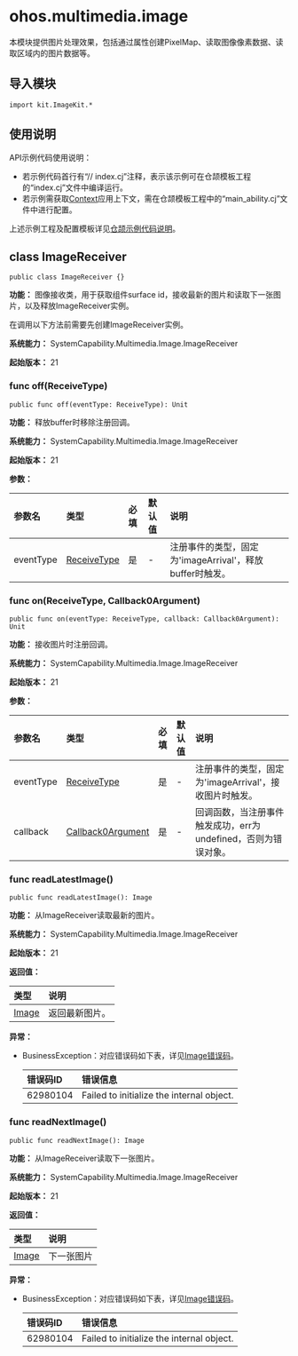 # ohos.multimedia.image

本模块提供图片处理效果，包括通过属性创建PixelMap、读取图像像素数据、读取区域内的图片数据等。

## 导入模块

```cangjie
import kit.ImageKit.*
```

## 使用说明

API示例代码使用说明：

- 若示例代码首行有“// index.cj”注释，表示该示例可在仓颉模板工程的“index.cj”文件中编译运行。
- 若示例需获取[Context](../AbilityKit/cj-apis-app-ability-ui_ability.md#class-context)应用上下文，需在仓颉模板工程中的“main_ability.cj”文件中进行配置。

上述示例工程及配置模板详见[仓颉示例代码说明](../../cj-development-intro.md#仓颉示例代码说明)。

## class ImageReceiver

```cangjie
public class ImageReceiver {}
```

**功能：** 图像接收类，用于获取组件surface id，接收最新的图片和读取下一张图片，以及释放ImageReceiver实例。

在调用以下方法前需要先创建ImageReceiver实例。

**系统能力：** SystemCapability.Multimedia.Image.ImageReceiver

**起始版本：** 21

### func off(ReceiveType)

```cangjie
public func off(eventType: ReceiveType): Unit
```

**功能：** 释放buffer时移除注册回调。

**系统能力：** SystemCapability.Multimedia.Image.ImageReceiver

**起始版本：** 21

**参数：**

|参数名|类型|必填|默认值|说明|
|:---|:---|:---|:---|:---|
|eventType|[ReceiveType](../ImageKit/cj-apis-image.md#enum-receivetype)|是|-|注册事件的类型，固定为'imageArrival'，释放buffer时触发。|

### func on(ReceiveType, Callback0Argument)

```cangjie
public func on(eventType: ReceiveType, callback: Callback0Argument): Unit
```

**功能：** 接收图片时注册回调。

**系统能力：** SystemCapability.Multimedia.Image.ImageReceiver

**起始版本：** 21

**参数：**

|参数名|类型|必填|默认值|说明|
|:---|:---|:---|:---|:---|
|eventType|[ReceiveType](../ImageKit/cj-apis-image.md#enum-receivetype)|是|-|注册事件的类型，固定为'imageArrival'，接收图片时触发。|
|callback|[Callback0Argument](../../arkinterop/cj-api-callback_invoke.md#class-callback0argument)|是|-|回调函数，当注册事件触发成功，err为undefined，否则为错误对象。|

### func readLatestImage()

```cangjie
public func readLatestImage(): Image
```

**功能：** 从ImageReceiver读取最新的图片。

**系统能力：** SystemCapability.Multimedia.Image.ImageReceiver

**起始版本：** 21

**返回值：**

|类型|说明|
|:----|:----|
|[Image](../ImageKit/cj-apis-image.md#class-image)|返回最新图片。|

**异常：**

- BusinessException：对应错误码如下表，详见[Image错误码](../../errorcodes/cj-errorcode-image.md)。

  | 错误码ID | 错误信息 |
  | :---- | :--- |
  | 62980104 | Failed to initialize the internal object. |

### func readNextImage()

```cangjie
public func readNextImage(): Image
```

**功能：** 从ImageReceiver读取下一张图片。

**系统能力：** SystemCapability.Multimedia.Image.ImageReceiver

**起始版本：** 21

**返回值：**

|类型|说明|
|:----|:----|
|[Image](../ImageKit/cj-apis-image.md#class-image)|下一张图片|

**异常：**

- BusinessException：对应错误码如下表，详见[Image错误码](../../errorcodes/cj-errorcode-image.md)。

  | 错误码ID | 错误信息 |
  | :---- | :--- |
  | 62980104 | Failed to initialize the internal object. |
